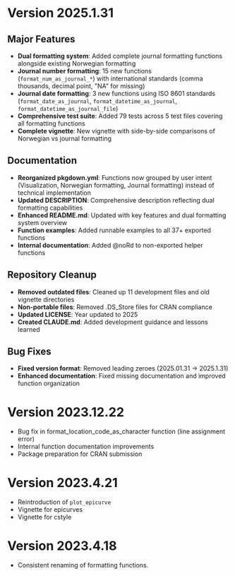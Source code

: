 # Version 2025.1.31

## Major Features

* **Dual formatting system**: Added complete journal formatting functions alongside existing Norwegian formatting
* **Journal number formatting**: 15 new functions (`format_num_as_journal_*`) with international standards (comma thousands, decimal point, "NA" for missing)
* **Journal date formatting**: 3 new functions using ISO 8601 standards (`format_date_as_journal`, `format_datetime_as_journal`, `format_datetime_as_journal_file`)
* **Comprehensive test suite**: Added 79 tests across 5 test files covering all formatting functions
* **Complete vignette**: New vignette with side-by-side comparisons of Norwegian vs journal formatting

## Documentation

* **Reorganized pkgdown.yml**: Functions now grouped by user intent (Visualization, Norwegian formatting, Journal formatting) instead of technical implementation
* **Updated DESCRIPTION**: Comprehensive description reflecting dual formatting capabilities
* **Enhanced README.md**: Updated with key features and dual formatting system overview
* **Function examples**: Added runnable examples to all 37+ exported functions
* **Internal documentation**: Added @noRd to non-exported helper functions

## Repository Cleanup

* **Removed outdated files**: Cleaned up 11 development files and old vignette directories
* **Non-portable files**: Removed .DS_Store files for CRAN compliance
* **Updated LICENSE**: Year updated to 2025
* **Created CLAUDE.md**: Added development guidance and lessons learned

## Bug Fixes

* **Fixed version format**: Removed leading zeroes (2025.01.31 → 2025.1.31)
* **Enhanced documentation**: Fixed missing documentation and improved function organization

# Version 2023.12.22

- Bug fix in format_location_code_as_character function (line assignment error)
- Internal function documentation improvements
- Package preparation for CRAN submission

# Version 2023.4.21

- Reintroduction of `plot_epicurve`
- Vignette for epicurves
- Vignette for cstyle

# Version 2023.4.18

- Consistent renaming of formatting functions. 
